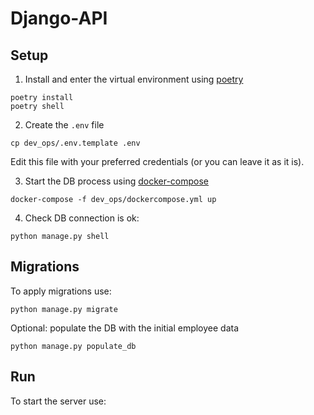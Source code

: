 # Django-API

## Setup

1. Install and enter the virtual environment using [poetry](https://python-poetry.org/docs/)
```shell
poetry install
poetry shell
```

2. Create the `.env` file
```shell
cp dev_ops/.env.template .env
```

Edit this file with your preferred credentials (or you can leave it as it is).

3. Start the DB process using [docker-compose](https://docs.docker.com/compose/)
```shell
docker-compose -f dev_ops/dockercompose.yml up
```

4. Check DB connection is ok:
```shell
python manage.py shell 
```

## Migrations
To apply migrations use:
```shell
python manage.py migrate 
```

Optional: populate the DB with the initial employee data
```
python manage.py populate_db
```

## Run
To start the server use:
```shell

```
